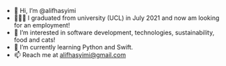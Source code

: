 - 👋 Hi, I’m @alifhasyimi
- 👨🏻‍🎓 I graduated from university (UCL) in July 2021 and now am looking for an employment!
- 👀 I’m interested in software development, technologies, sustainability, food and cats!
- 🌱 I’m currently learning Python and Swift.
- 📫 Reach me at alifhasyimi@gmail.com

<!---
alifhasyimi/alifhasyimi is a ✨ special ✨ repository because its `README.md` (this file) appears on your GitHub profile.
You can click the Preview link to take a look at your changes.
--->
